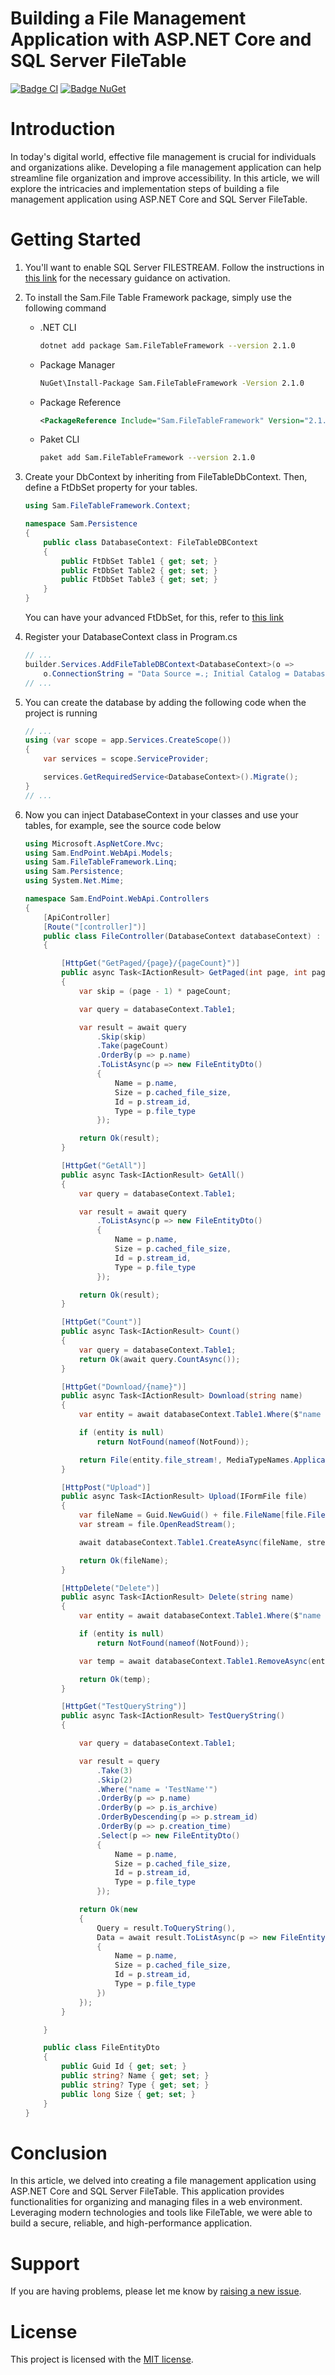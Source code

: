 # Building a File Management Application with ASP.NET Core and SQL Server FileTable 

[![Badge CI](https://github.com/samanazadi1996/Sam.FileTableSqlServer/workflows/.NET/badge.svg)](https://github.com/samanazadi1996/Sam.FileTableSqlServer/actions)
[![Badge NuGet](https://img.shields.io/nuget/vpre/Sam.FileTableFramework.svg)](https://www.nuget.org/packages/Sam.FileTableFramework)

# Introduction

In today's digital world, effective file management is crucial for individuals and organizations alike. Developing a file management application can help streamline file organization and improve accessibility. In this article, we will explore the intricacies and implementation steps of building a file management application using ASP.NET Core and SQL Server FileTable.

# Getting Started

1. You'll want to enable SQL Server FILESTREAM. Follow the instructions in [this link](./Documents/EnableSqlServerFILESTREAM.md) for the necessary guidance on activation.

2. To install the Sam.File Table Framework package, simply use the following command
   - .NET CLI

        ``` sh
        dotnet add package Sam.FileTableFramework --version 2.1.0
        ```
   - Package Manager

        ``` sh
        NuGet\Install-Package Sam.FileTableFramework -Version 2.1.0
        ```

   - Package Reference
        ``` xml
        <PackageReference Include="Sam.FileTableFramework" Version="2.1.0" />
        ```
    
    - Paket CLI
        ``` sh
        paket add Sam.FileTableFramework --version 2.1.0
        ```

3. Create your DbContext by inheriting from FileTableDbContext. Then, define a FtDbSet property for your tables.
    ``` c#
    using Sam.FileTableFramework.Context;

    namespace Sam.Persistence
    {
        public class DatabaseContext: FileTableDBContext
        {
            public FtDbSet Table1 { get; set; }
            public FtDbSet Table2 { get; set; }
            public FtDbSet Table3 { get; set; }
        }
    }
    ```
    You can have your advanced FtDbSet, for this, refer to [this link](./Documents/CustomFtDbSet.md)

4. Register your DatabaseContext class in Program.cs
    ``` c#
    // ...
    builder.Services.AddFileTableDBContext<DatabaseContext>(o =>
        o.ConnectionString = "Data Source =.; Initial Catalog = DatabaseName; Integrated Security = true");
    // ...

5. You can create the database by adding the following code when the project is running
    ``` c#
    // ...
    using (var scope = app.Services.CreateScope())
    {
        var services = scope.ServiceProvider;

        services.GetRequiredService<DatabaseContext>().Migrate();
    }
    // ...
    ```
6. Now you can inject DatabaseContext in your classes and use your tables, for example, see the source code below
    ``` c#
    using Microsoft.AspNetCore.Mvc;
    using Sam.EndPoint.WebApi.Models;
    using Sam.FileTableFramework.Linq;
    using Sam.Persistence;
    using System.Net.Mime;

    namespace Sam.EndPoint.WebApi.Controllers
    {
        [ApiController]
        [Route("[controller]")]
        public class FileController(DatabaseContext databaseContext) : ControllerBase
        {

            [HttpGet("GetPaged/{page}/{pageCount}")]
            public async Task<IActionResult> GetPaged(int page, int pageCount)
            {
                var skip = (page - 1) * pageCount;

                var query = databaseContext.Table1;

                var result = await query
                    .Skip(skip)
                    .Take(pageCount)
                    .OrderBy(p => p.name)
                    .ToListAsync(p => new FileEntityDto()
                    {
                        Name = p.name,
                        Size = p.cached_file_size,
                        Id = p.stream_id,
                        Type = p.file_type
                    });

                return Ok(result);
            }

            [HttpGet("GetAll")]
            public async Task<IActionResult> GetAll()
            {
                var query = databaseContext.Table1;

                var result = await query
                    .ToListAsync(p => new FileEntityDto()
                    {
                        Name = p.name,
                        Size = p.cached_file_size,
                        Id = p.stream_id,
                        Type = p.file_type
                    });

                return Ok(result);
            }

            [HttpGet("Count")]
            public async Task<IActionResult> Count()
            {
                var query = databaseContext.Table1;
                return Ok(await query.CountAsync());
            }

            [HttpGet("Download/{name}")]
            public async Task<IActionResult> Download(string name)
            {
                var entity = await databaseContext.Table1.Where($"name = '{name}'").FirstOrDefaultAsync();

                if (entity is null)
                    return NotFound(nameof(NotFound));

                return File(entity.file_stream!, MediaTypeNames.Application.Octet, entity.name);
            }

            [HttpPost("Upload")]
            public async Task<IActionResult> Upload(IFormFile file)
            {
                var fileName = Guid.NewGuid() + file.FileName[file.FileName.LastIndexOf('.')..];
                var stream = file.OpenReadStream();

                await databaseContext.Table1.CreateAsync(fileName, stream);

                return Ok(fileName);
            }

            [HttpDelete("Delete")]
            public async Task<IActionResult> Delete(string name)
            {
                var entity = await databaseContext.Table1.Where($"name = '{name}'").FirstOrDefaultAsync();

                if (entity is null)
                    return NotFound(nameof(NotFound));

                var temp = await databaseContext.Table1.RemoveAsync(entity);

                return Ok(temp);
            }

            [HttpGet("TestQueryString")]
            public async Task<IActionResult> TestQueryString()
            {

                var query = databaseContext.Table1;

                var result = query
                    .Take(3)
                    .Skip(2)
                    .Where("name = 'TestName'")
                    .OrderBy(p => p.name)
                    .OrderBy(p => p.is_archive)
                    .OrderByDescending(p => p.stream_id)
                    .OrderBy(p => p.creation_time)
                    .Select(p => new FileEntityDto()
                    {
                        Name = p.name,
                        Size = p.cached_file_size,
                        Id = p.stream_id,
                        Type = p.file_type
                    });

                return Ok(new
                {
                    Query = result.ToQueryString(),
                    Data = await result.ToListAsync(p => new FileEntityDto()
                    {
                        Name = p.name,
                        Size = p.cached_file_size,
                        Id = p.stream_id,
                        Type = p.file_type
                    })
                });
            }

        }

        public class FileEntityDto
        {
            public Guid Id { get; set; }
            public string? Name { get; set; }
            public string? Type { get; set; }
            public long Size { get; set; }
        }
    }
    ```

# Conclusion

In this article, we delved into creating a file management application using ASP.NET Core and SQL Server FileTable. This application provides functionalities for organizing and managing files in a web environment. Leveraging modern technologies and tools like FileTable, we were able to build a secure, reliable, and high-performance application.


# Support
If you are having problems, please let me know by [raising a new issue](https://github.com/samanazadi1996/Sam.FileTableSqlServer/issues).

# License
This project is licensed with the [MIT license](https://github.com/samanazadi1996/Sam.FileTableSqlServer?tab=MIT-1-ov-file#readme).

